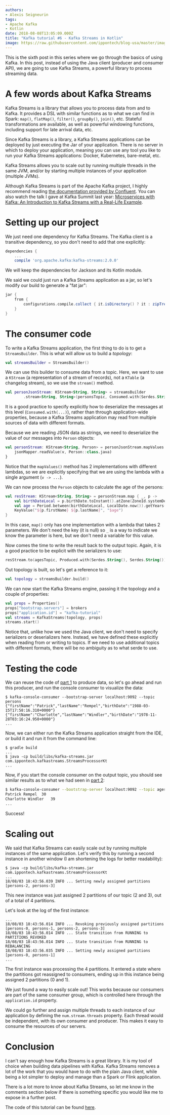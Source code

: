 ```yaml
---
authors:
- Alexis Seigneurin
tags:
- Apache Kafka
- Kotlin
date: 2018-08-08T13:05:09.000Z
title: "Kafka tutorial #6 - Kafka Streams in Kotlin"
image: https://raw.githubusercontent.com/ippontech/blog-usa/master/images/2018/08/kafka-logo.png
---
```


This is the sixth post in this series where we go through the basics of using Kafka. In this post, instead of using the Java client (producer and consumer API), we are going to use Kafka Streams, a powerful library to process streaming data.

# A few words about Kafka Streams

Kafka Streams is a library that allows you to process data from and to Kafka. It provides a DSL with similar functions as to what we can find in Spark: `map()`, `flatMap()`, `filter()`, `groupBy()`, `join()`, etc. Stateful transformations are available, as well as powerful windowing functions, including support for late arrival data, etc.

Since Kafka Streams is a library, a Kafka Streams applications can be deployed by just executing the Jar of your application. There is no server in which to deploy your application, meaning you can use any tool you like to run your Kafka Streams applications: Docker, Kubernetes, bare-metal, etc.

Kafka Streams allows you to scale out by running multiple threads in the same JVM, and/or by starting multiple instances of your application (multiple JVMs).

Although Kafka Streams is part of the Apache Kafka project, I highly recommend reading [the documentation provided by Confluent](https://docs.confluent.io/current/streams/index.html). You can also watch the talk I gave at Kafka Summit last year: [Microservices with Kafka: An Introduction to Kafka Streams with a Real-Life Example](https://www.confluent.io/kafka-summit-nyc17/microservices-with-kafka-an-introduction-to-kafka-streams-with-a-real-life-example/inv/).

# Setting up our project

We just need one dependency for Kafka Streams. The Kafka client is a transitive dependency, so you don't need to add that one explicitly:

```gradle
dependencies {
    ...
    compile 'org.apache.kafka:kafka-streams:2.0.0'
```

We will keep the dependencies for Jackson and its Kotlin module.

We said we could just run a Kafka Streams application as a jar, so let's modify our build to generate a "fat jar":

```gradle
jar {
    from {
        configurations.compile.collect { it.isDirectory() ? it : zipTree(it) }
    }
}
```

# The consumer code

To write a Kafka Streams application, the first thing to do is to get a `StreamsBuilder`. This is what will allow us to build a _topology_:

```kotlin
val streamsBuilder = StreamsBuilder()
```

We can use this builder to consume data from a topic. Here, we want to use a `KStream` (a representation of a stream of records), not a `KTable` (a changelog stream), so we use the `stream()` method.

```kotlin
val personJsonStream: KStream<String, String> = streamsBuilder
        .stream<String, String>(personsTopic, Consumed.with(Serdes.String(), Serdes.String()))
```

It is a good practice to specify explicitly how to deserialize the messages at this level (`Consumed.with(...)`), rather than through application-wide properties, because a Kafka Streams application may read from multiple sources of data with different formats.

Because we are reading JSON data as strings, we need to deserialize the value of our messages into `Person` objects:

```kotlin
val personStream: KStream<String, Person> = personJsonStream.mapValues { v ->
    jsonMapper.readValue(v, Person::class.java)
}
```

Notice that the `mapValues()` method has 2 implementations with different lambdas, so we are explicitly specifying that we are using the lambda with a single argument (`v -> ...`).

We can now process the `Person` objects to calculate the age of the persons:

```kotlin
val resStream: KStream<String, String> = personStream.map { _, p ->
    val birthDateLocal = p.birthDate.toInstant().atZone(ZoneId.systemDefault()).toLocalDate()
    val age = Period.between(birthDateLocal, LocalDate.now()).getYears()
    KeyValue("${p.firstName} ${p.lastName}", "$age")
}
```

In this case, `map()` only has one implementation with a lambda that takes 2 parameters. We don't need the key (it is null) so `_` is a way to indicate we know the parameter is here, but we don't need a variable for this value.

Now comes the time to write the result back to the output topic. Again, it is a good practice to be explicit with the serializers to use:

```kotlin
resStream.to(agesTopic, Produced.with(Serdes.String(), Serdes.String()))
```

Out topology is built, so let's get a reference to it:

```kotlin
val topology = streamsBuilder.build()
```

We can now start the Kafka Streams engine, passing it the topology and a couple of properties:

```kotlin
val props = Properties()
props["bootstrap.servers"] = brokers
props["application.id"] = "kafka-tutorial"
val streams = KafkaStreams(topology, props)
streams.start()
```

Notice that, unlike how we used the Java client, we don't need to specify serializers or deserializers here. Instead, we have defined these explicitly when reading from or writing to topics. If we need to use additional topics with different formats, there will be no ambiguity as to what serde to use.

# Testing the code

We can reuse the code of [part 1](/kafka-tutorial-1-simple-producer-in-kotlin/) to produce data, so let's go ahead and run this producer, and run the console consumer to visualize the data:

```shell
$ kafka-console-consumer --bootstrap-server localhost:9092 --topic persons
{"firstName":"Patrick","lastName":"Rempel","birthDate":"1988-03-15T17:58:16.310+0000"}
{"firstName":"Charlotte","lastName":"Windler","birthDate":"1978-11-28T03:16:24.950+0000"}
...
```

Now, we can either run the Kafka Streams application straight from the IDE, or build it and run it from the command line:

```shell
$ gradle build
...
$ java -cp build/libs/kafka-streams.jar com.ippontech.kafkastreams.StreamsProcessorKt
...
```

Now, if you start the console consumer on the output topic, you should see similar results as to what we had seen in [part 2](/kafka-tutorial-2-simple-consumer-in-kotlin/):

```bash
$ kafka-console-consumer --bootstrap-server localhost:9092 --topic ages
Patrick Rempel	30
Charlotte Windler	39
...
```

Success!

# Scaling out

We said that Kafka Streams can easily scale out by running multiple instances of the same application. Let's verify this by running a second instance in another window (I am shortening the logs for better readability):

```shell
$ java -cp build/libs/kafka-streams.jar com.ippontech.kafkastreams.StreamsProcessorKt
...
18/08/03 18:43:56.039 INFO ... Setting newly assigned partitions [persons-2, persons-3]
```

This new instance was just assigned 2 partitions of our topic (2 and 3), out of a total of 4 partitions.

Let's look at the log of the first instance:

```shell
...
18/08/03 18:43:56.014 INFO ... Revoking previously assigned partitions [persons-0, persons-1, persons-2, persons-3]
18/08/03 18:43:56.014 INFO ... State transition from RUNNING to PARTITIONS_REVOKED
18/08/03 18:43:56.014 INFO ... State transition from RUNNING to REBALANCING
18/08/03 18:43:56.035 INFO ... Setting newly assigned partitions [persons-0, persons-1]
...
```

The first instance was processing the 4 partitions. It entered a state where the partitions got reassigned to consumers, ending up in this instance being assigned 2 partitions (0 and 1).

We just found a way to easily scale out! This works because our consumers are part of the same consumer group, which is controlled here through the `application.id` property.

We could go further and assign multiple threads to each instance of our application by defining the `num.stream.threads` property. Each thread would be independent, with its own consumer and producer. This makes it easy to consume the resources of our servers.

# Conclusion

I can't say enough how Kafka Streams is a great library. It is my tool of choice when building data pipelines with Kafka. Kafka Streams removes a lot of the work that you would have to do with the plain Java client, while being a lot simpler to deploy and manage than a Spark or Flink application.

There is a lot more to know about Kafka Streams, so let me know in the comments section below if there is something specific you would like me to expose in a further post.

The code of this tutorial can be found [here](https://github.com/aseigneurin/kafka-tutorial-kafka-streams).
